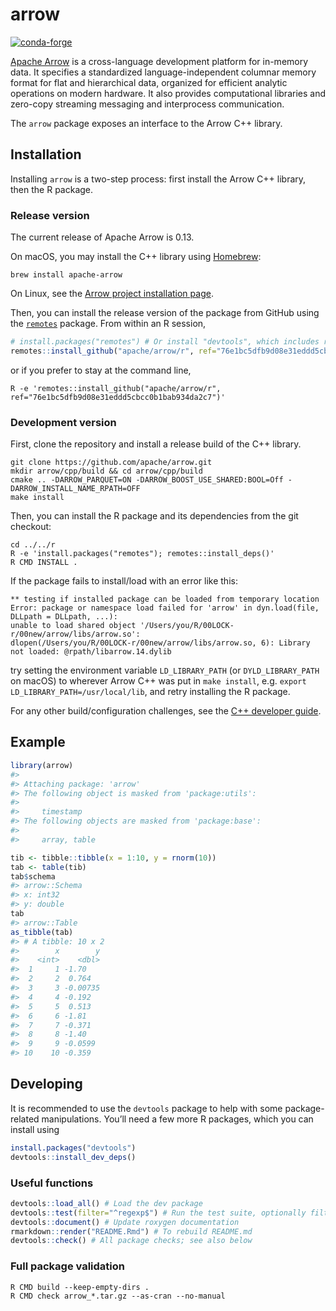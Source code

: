 
<!-- README.md is generated from README.Rmd. Please edit that file -->

# arrow

[![conda-forge](https://img.shields.io/conda/vn/conda-forge/r-arrow.svg)](https://anaconda.org/conda-forge/r-arrow)

[Apache Arrow](https://arrow.apache.org/) is a cross-language
development platform for in-memory data. It specifies a standardized
language-independent columnar memory format for flat and hierarchical
data, organized for efficient analytic operations on modern hardware. It
also provides computational libraries and zero-copy streaming messaging
and interprocess communication.

The `arrow` package exposes an interface to the Arrow C++ library.

## Installation

Installing `arrow` is a two-step process: first install the Arrow C++
library, then the R package.

### Release version

The current release of Apache Arrow is 0.13.

On macOS, you may install the C++ library using
[Homebrew](https://brew.sh/):

``` shell
brew install apache-arrow
```

On Linux, see the [Arrow project installation
page](https://arrow.apache.org/install/).

Then, you can install the release version of the package from GitHub
using the [`remotes`](https://remotes.r-lib.org/) package. From within
an R session,

``` r
# install.packages("remotes") # Or install "devtools", which includes remotes
remotes::install_github("apache/arrow/r", ref="76e1bc5dfb9d08e31eddd5cbcc0b1bab934da2c7")
```

or if you prefer to stay at the command line,

``` shell
R -e 'remotes::install_github("apache/arrow/r", ref="76e1bc5dfb9d08e31eddd5cbcc0b1bab934da2c7")'
```

### Development version

First, clone the repository and install a release build of the C++
library.

``` shell
git clone https://github.com/apache/arrow.git
mkdir arrow/cpp/build && cd arrow/cpp/build
cmake .. -DARROW_PARQUET=ON -DARROW_BOOST_USE_SHARED:BOOL=Off -DARROW_INSTALL_NAME_RPATH=OFF
make install
```

Then, you can install the R package and its dependencies from the git
checkout:

``` shell
cd ../../r
R -e 'install.packages("remotes"); remotes::install_deps()'
R CMD INSTALL .
```

If the package fails to install/load with an error like this:

    ** testing if installed package can be loaded from temporary location
    Error: package or namespace load failed for 'arrow' in dyn.load(file, DLLpath = DLLpath, ...):
    unable to load shared object '/Users/you/R/00LOCK-r/00new/arrow/libs/arrow.so':
    dlopen(/Users/you/R/00LOCK-r/00new/arrow/libs/arrow.so, 6): Library not loaded: @rpath/libarrow.14.dylib

try setting the environment variable `LD_LIBRARY_PATH` (or
`DYLD_LIBRARY_PATH` on macOS) to wherever Arrow C++ was put in `make
install`, e.g. `export LD_LIBRARY_PATH=/usr/local/lib`, and retry
installing the R package.

For any other build/configuration challenges, see the [C++ developer
guide](https://arrow.apache.org/docs/developers/cpp.html#building).

## Example

``` r
library(arrow)
#> 
#> Attaching package: 'arrow'
#> The following object is masked from 'package:utils':
#> 
#>     timestamp
#> The following objects are masked from 'package:base':
#> 
#>     array, table

tib <- tibble::tibble(x = 1:10, y = rnorm(10))
tab <- table(tib)
tab$schema
#> arrow::Schema 
#> x: int32
#> y: double
tab
#> arrow::Table
as_tibble(tab)
#> # A tibble: 10 x 2
#>        x        y
#>    <int>    <dbl>
#>  1     1 -1.70   
#>  2     2  0.764  
#>  3     3 -0.00735
#>  4     4 -0.192  
#>  5     5  0.513  
#>  6     6 -1.81   
#>  7     7 -0.371  
#>  8     8 -1.40   
#>  9     9 -0.0599 
#> 10    10 -0.359
```

## Developing

It is recommended to use the `devtools` package to help with some
package-related manipulations. You’ll need a few more R packages, which
you can install using

``` r
install.packages("devtools")
devtools::install_dev_deps()
```

### Useful functions

``` r
devtools::load_all() # Load the dev package
devtools::test(filter="^regexp$") # Run the test suite, optionally filtering file names
devtools::document() # Update roxygen documentation
rmarkdown::render("README.Rmd") # To rebuild README.md
devtools::check() # All package checks; see also below
```

### Full package validation

``` shell
R CMD build --keep-empty-dirs .
R CMD check arrow_*.tar.gz --as-cran --no-manual
```

